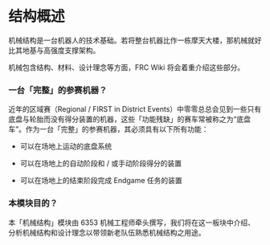 # 结构概述

机械结构是一台机器人的技术基础。若将整台机器比作一栋摩天大楼，那机械就好比其地基与高强度支撑架构。

机械包含结构、材料、设计理念等方面，FRC Wiki 将会着重介绍这些部分。

### 一台「完整」的参赛机器？

近年的区域赛（Regional / FIRST in District Events）中零零总总会见到一些只有底盘与轮胎而没有得分装置的机器，这些「功能残缺」的赛车常被称之为“底盘车”。作为一台「完整」的参赛机器，其必须具有以下所有功能：

- 可以在场地上运动的底盘系统

- 可以在场地上的自动阶段和 / 或手动阶段得分的装置

- 可以在场地上的结束阶段完成 Endgame 任务的装置

### 本模块目的？

本「机械结构」模块由 6353 机械工程师牵头撰写，我们将在这一板块中介绍、分析机械结构和设计理念以带领新老队伍熟悉机械结构之用途。